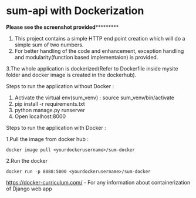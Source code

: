 # sum-api with Dockerization

**************Please see the screenshot provided***********************

1. This project contains a simple HTTP end point creation which will do a simple sum of two numbers.
2. For better handling of the code and enhancement, exception handling and modularity(function based implementaion) is provided.

3.The whole application is dockerized(Refer to Dockerfile inside mysite folder and docker image is created in the dockerhub).

Steps to run the application without Docker :
 1. Activate the virtual env(sum_venv) : source sum_venv/bin/activate
 2. pip install -r requirements.txt
 3. python manage.py runserver
 4. Open localhost:8000
 


 
 Steps to run the application with Docker :
 
 1.Pull the image from docker hub :
 
    docker image pull <yourdockerusername>/sum-docker
    
 2.Run the docker
 
    docker run -p 8888:5000 <yourdockerusername>/sum-docker
    
  
  
  https://docker-curriculum.com/ - For any information about containerization of Django web app


